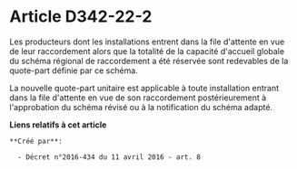 # Article D342-22-2

Les producteurs dont les installations entrent dans la file d'attente en vue de leur raccordement alors que la totalité de la
capacité d'accueil globale du schéma régional de raccordement a été réservée sont redevables de la quote-part définie par ce
schéma.

La nouvelle quote-part unitaire est applicable à toute installation entrant dans la file d'attente en vue de son raccordement
postérieurement à l'approbation du schéma révisé ou à la notification du schéma adapté.

**Liens relatifs à cet article**

	**Créé par**:

	  - Décret n°2016-434 du 11 avril 2016 - art. 8
